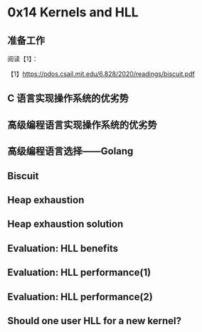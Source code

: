 # 0x14 Kernels and HLL

## 准备工作

阅读【1】：

【1】https://pdos.csail.mit.edu/6.828/2020/readings/biscuit.pdf

## C 语言实现操作系统的优劣势





## 高级编程语言实现操作系统的优劣势





## 高级编程语言选择——Golang





## Biscuit





## Heap exhaustion



## Heap exhaustion solution





## Evaluation: HLL benefits



## Evaluation: HLL performance(1)



## Evaluation: HLL performance(2)



## Should one user HLL for a new kernel?



